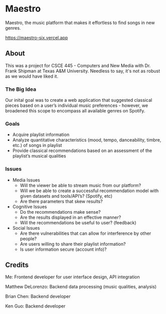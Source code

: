 # Maestro
Maestro, the music platform that makes it effortless to find songs in new genres.

https://maestro-six.vercel.app

## About
This was a project for CSCE 445 - Computers and New Media with Dr. Frank Shipman at Texas A&M University. Needless to say, it's not as robust as we would have liked it.

### The Big Idea

Our inital goal was to create a web application that suggested classical pieces based on a user’s individual music preferences - however, we broadened this scope to encompass all available genres on Spotify.

### Goals
- Acquire playlist information
- Analyze quantitative characteristics (mood, tempo, danceability, timbre, etc.) of songs in playlist
- Provide classical recommendations based on an assessment of the playlist’s musical qualities

### Issues
- Media Issues
  * Will the viewer be able to stream music from our platform?
  * Will we be able to create a successful recommendation model with given datasets and tools/API’s? (Spotify, etc)
  * Are there parameters that skew results? 
- Cognitive Issues
  * Do the recommendations make sense?
  * Are the results displayed in an effective manner?
  * Will the recommendations be useful to user? (feedback)
- Social Issues
  * Are there vulnerabilities that can allow for interference by other people?
  * Are users willing to share their playlist information?
  * Is user information secure (account info)?

## Credits 
Me: Frontend developer for user interface design, API integration

Matthew DeLorenzo: Backend data processing (music qualities, analysis)

Brian Chen: Backend developer

Ken Guo: Backend developer
